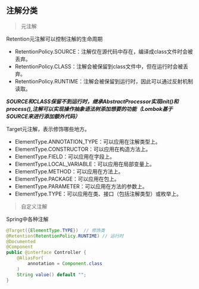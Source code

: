 ## 注解分类

> 元注解

Retention元注解可以控制注解的生命周期

- RetentionPolicy.SOURCE：注解仅在源代码中存在，编译成class文件时会被丢弃。
- RetentionPolicy.CLASS：注解会被保留到class文件中，但在运行时会被丢弃。
- RetentionPolicy.RUNTIME：注解会被保留到运行时，因此可以通过反射机制读取。

***SOURCE和CLASS保留不到运行时，继承AbstractProcessor实现init()和process(),注解可以实现操作抽象语法树添加想要的功能（Lombok基于SOURCE来进行添加额外代码）***


Target元注解，表示修饰哪些地方。

- ElementType.ANNOTATION_TYPE：可以应用在注解类型上。
- ElementType.CONSTRUCTOR：可以应用在构造方法上。
- ElementType.FIELD：可以应用在字段上。
- ElementType.LOCAL_VARIABLE：可以应用在局部变量上。
- ElementType.METHOD：可以应用在方法上。
- ElementType.PACKAGE：可以应用在包上。
- ElementType.PARAMETER：可以应用在方法的参数上。
- ElementType.TYPE：可以应用在类、接口（包括注解类型）或枚举上。

> 自定义注解

Spring中各种注解

```java
@Target({ElementType.TYPE})  // 修饰类
@Retention(RetentionPolicy.RUNTIME) // 运行时
@Documented
@Component
public @interface Controller {
    @AliasFor(
        annotation = Component.class
    )
    String value() default "";
}
```
